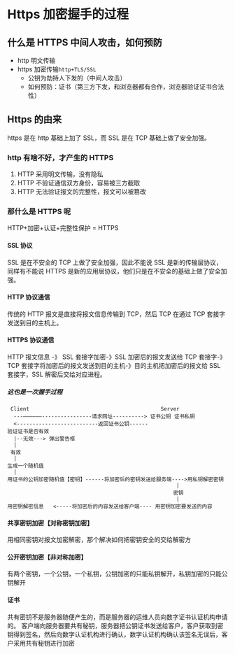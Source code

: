 # Https 加密握手的过程

## 什么是 HTTPS 中间人攻击，如何预防

- http 明文传输
- https 加密传输`http+TLS/SSL`
  - 公钥为劫持人下发的（中间人攻击）
  - 如何预防：证书（第三方下发，和浏览器都有合作，浏览器验证证书合法性）

## Https 的由来

https 是在 http 基础上加了 SSL，而 SSL 是在 TCP 基础上做了安全加强。

### http 有啥不好，才产生的 HTTPS

1. HTTP 采用明文传输，没有隐私
2. HTTP 不验证通信双方身份，容易被三方截取
3. HTTP 无法验证报文的完整性，报文可以被篡改

### 那什么是 HTTPS 呢

HTTP+加密+认证+完整性保护 = HTTPS

#### SSL 协议

SSL 是在不安全的 TCP 上做了安全加强，因此不能说 SSL 是新的传输层协议，同样有不能说 HTTPS 是新的应用层协议，他们只是在不安全的基础上做了安全加强。

#### HTTP 协议通信

传统的 HTTP 报文是直接将报文信息传输到 TCP，然后 TCP 在通过 TCP 套接字发送到目的主机上。

#### HTTPS 协议通信

HTTP 报文信息 -》 SSL 套接字加密-》SSL 加密后的报文发送给 TCP 套接字-》TCP 套接字将加密后的报文发送到目的主机-》目的主机把加密后的报文给 SSL 套接字，SSL 解密后交给对应进程。

##### 这也是一次握手过程

```
 Client                                          Server
  ---——————----------------请求网址----------> 证书公钥 证书私钥
  <--------------------------返回证书公钥------
验证证书是否有效
  |--无效---> 弹出警告框
  |
 有效
  |
生成一个随机值
  |
用证书的公钥加密随机值【密钥】------将加密后的密钥发送给服务端---->用私钥解密密钥
                                                      |
                                                     密钥
                                                      |
用密钥解密信息   <-----将加密后的内容发送给客户端---- 用密钥加密要发送的内容
```

#### 共享密钥加密【对称密钥加密】

用相同密钥对报文加密解密，那个解决如何把密钥安全的交给解密方

#### 公开密钥加密【非对称加密】

有两个密钥，一个公钥，一个私钥，公钥加密的只能私钥解开，私钥加密的只能公钥解开

#### 证书

共有密钥不是服务器随便产生的，而是服务器的运维人员向数字证书认证机构申请的。
客户端向服务器要共有秘钥，服务器把公钥证书发送给客户，客户获取到密钥得到签名，然后向数字认证机构进行确认，数字认证机构确认该签名无误后，客户采用共有秘钥进行加密
